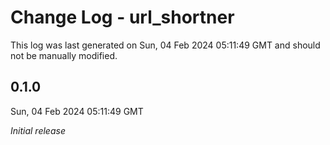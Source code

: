 # Change Log - url_shortner

This log was last generated on Sun, 04 Feb 2024 05:11:49 GMT and should not be manually modified.

## 0.1.0
Sun, 04 Feb 2024 05:11:49 GMT

_Initial release_

